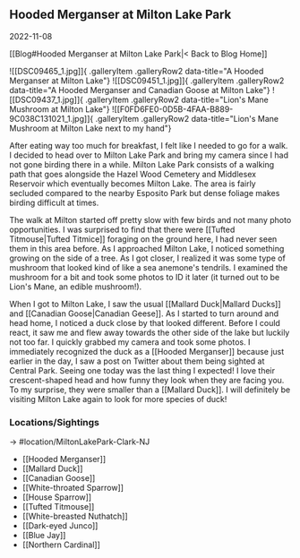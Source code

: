 
## Hooded Merganser at Milton Lake Park
2022-11-08

[[Blog#Hooded Merganser at Milton Lake Park|< Back to Blog Home]]

![[DSC09465_1.jpg]]{ .galleryItem .galleryRow2 data-title="A Hooded Merganser at Milton Lake"}
![[DSC09451_1.jpg]]{ .galleryItem .galleryRow2 data-title="A Hooded Merganser and Canadian Goose at Milton Lake"}
![[DSC09437_1.jpg]]{ .galleryItem .galleryRow2 data-title="Lion's Mane Mushroom at Milton Lake"}
![[F0FD6FE0-0D5B-4FAA-B889-9C038C131021_1.jpg]]{ .galleryItem .galleryRow2 data-title="Lion's Mane Mushroom at Milton Lake next to my hand"}

After eating way too much for breakfast, I felt like I needed to go for a walk. I decided to head over to Milton Lake Park and bring my camera since I had not gone birding there in a while. Milton Lake Park consists of a walking path that goes alongside the Hazel Wood Cemetery and Middlesex Reservoir which eventually becomes Milton Lake. The area is fairly secluded compared to the nearby Esposito Park but dense foliage makes birding difficult at times.

The walk at Milton started off pretty slow with few birds and not many photo opportunities. I was surprised to find that there were [[Tufted Titmouse|Tufted Titmice]] foraging on the ground here, I had never seen them in this area before. As I approached Milton Lake, I noticed something growing on the side of a tree. As I got closer, I realized it was some type of mushroom that looked kind of like a sea anemone's tendrils. I examined the mushroom for a bit and took some photos to ID it later (it turned out to be Lion's Mane, an edible mushroom!).

When I got to Milton Lake, I saw the usual [[Mallard Duck|Mallard Ducks]] and [[Canadian Goose|Canadian Geese]]. As I started to turn around and head home, I noticed a duck close by that looked different. Before I could react, it saw me and flew away towards the other side of the lake but luckily not too far. I quickly grabbed my camera and took some photos. I immediately recognized the duck as a [[Hooded Merganser]] because just earlier in the day, I saw a post on Twitter about them being sighted at Central Park. Seeing one today was the last thing I expected! I love their crescent-shaped head and how funny they look when they are facing you. To my surprise, they were smaller than a [[Mallard Duck]]. I will definitely be visiting Milton Lake again to look for more species of duck!

### Locations/Sightings

-> #location/MiltonLakePark-Clark-NJ 

- [[Hooded Merganser]]
- [[Mallard Duck]]
- [[Canadian Goose]]
- [[White-throated Sparrow]]
- [[House Sparrow]]
- [[Tufted Titmouse]]
- [[White-breasted Nuthatch]]
- [[Dark-eyed Junco]]
- [[Blue Jay]]
- [[Northern Cardinal]]